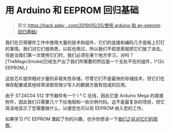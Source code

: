 # 用 Arduino 和 EEPROM 回归基础

> 原文:[https://hack aday . com/2019/05/25/使用 arduino 和 an-eeprom 回归基础/](https://hackaday.com/2019/05/25/back-to-basics-with-an-arduino-and-an-eeprom/)

我们在日常硬件工作中使用大量的技术和组件，它们的连接和编码几乎是板上钉钉的事情。我们对它们很熟悉，以前也用过，所以我们不假思索就把它们放了进去。但是当我们第一次使用它们时，我们必须在某个地方学习，对吗？[TheMagicSmoke]已经生产出了我们所需要的然后是一个无处不在的组件，I^(2c EEPROM。)

这些芯片提供相对少量的非易失性存储，尽管它们不是最快的存储技术，但它们在保存配置或其他经常读取但很少写入的数据方面有现成的应用。

由于 ST24C04 512 字节器件有一个 I ² C 总线，因此它是 Arduino Mega 的直接附件，因此我们只需要几个下拉电阻和一些示例代码。这不是最复杂的项目，但它简洁地显示了您需要做什么，以便您也可以将 EEPROM 纳入您的工作。

如果学习 I²C EEPROM 激起了你的兴趣，也许你想读一下[我们之前对它们的观察](https://hackaday.com/2016/09/01/how-i%c2%b2c-eeprom-talks-to-the-bus/)。